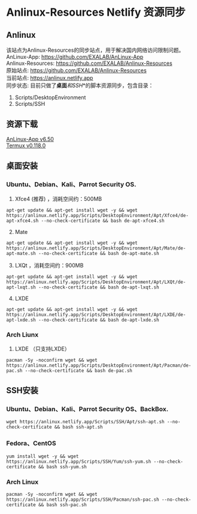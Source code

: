 # Anlinux-Resources Netlify 资源同步


## Anlinux
该站点为Anlinux-Resources的同步站点，用于解决国内网络访问限制问题。\
AnLinux-App: https://github.com/EXALAB/AnLinux-App \
Anlinux-Resources: https://github.com/EXALAB/Anlinux-Resources \
原始站点: https://github.com/EXALAB/Anlinux-Resources \
当前站点: https://anlinux.netlify.app \
同步状态: 目前只做了**桌面***和**SSH**的脚本资源同步，包含目录：
1. Scripts/DesktopEnvironment 
2. Scripts/SSH

## 资源下载
[AnLinux-App v6.50](https://anlinux.netlify.app/AppRes/AnLinux-App-v6.50.apk) \
[Termux v0.118.0](https://anlinux.netlify.app/AppRes/termux-app_v0.118.0+github-debug_arm64-v8a.apk)

## 桌面安装
### Ubuntu、Debian、Kali、Parrot Security OS.
1. Xfce4 (推荐) ，消耗空间约：500MB
```
apt-get update && apt-get install wget -y && wget https://anlinux.netlify.app/Scripts/DesktopEnvironment/Apt/Xfce4/de-apt-xfce4.sh --no-check-certificate && bash de-apt-xfce4.sh
```
2. Mate
```
apt-get update && apt-get install wget -y && wget https://anlinux.netlify.app/Scripts/DesktopEnvironment/Apt/Mate/de-apt-mate.sh --no-check-certificate && bash de-apt-mate.sh
```
3. LXQt ，消耗空间约：900MB
```
apt-get update && apt-get install wget -y && wget https://anlinux.netlify.app/Scripts/DesktopEnvironment/Apt/LXQt/de-apt-lxqt.sh --no-check-certificate && bash de-apt-lxqt.sh
```
4. LXDE
```
apt-get update && apt-get install wget -y && wget https://anlinux.netlify.app/Scripts/DesktopEnvironment/Apt/LXDE/de-apt-lxde.sh --no-check-certificate && bash de-apt-lxde.sh
```
### Arch Liunx
1. LXDE （只支持LXDE）
```
pacman -Sy -noconfirm wget && wget https://anlinux.netlify.app/Scripts/DesktopEnvironment/Apt/Pacman/de-pac.sh --no-check-certificate && bash de-pac.sh
```


## SSH安装
### Ubuntu、Debian、Kali、Parrot Security OS、BackBox.
```
wget https://anlinux.netlify.app/Scripts/SSH/Apt/ssh-apt.sh --no-check-certificate && bash ssh-apt.sh
```
### Fedora、CentOS
```
yum install wget -y && wget https://anlinux.netlify.app/Scripts/SSH/Yum/ssh-yum.sh --no-check-certificate && bash ssh-yum.sh
```
### Arch Linux
```
pacman -Sy -noconfirm wget && wget https://anlinux.netlify.app/Scripts/SSH/Pacman/ssh-pac.sh --no-check-certificate && bash ssh-pac.sh
```


